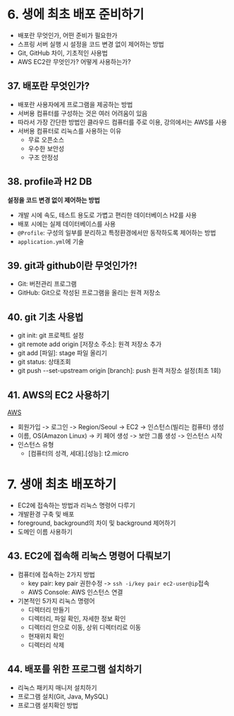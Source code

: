 # 6. 생에 최초 배포 준비하기

- 배포란 무엇인가, 어떤 준비가 필요한가
- 스프링 서버 실행 시 설정을 코드 변경 없이 제어하는 방법
- Git, GitHub 차이, 기초적인 사용법
- AWS EC2란 무엇인가? 어떻게 사용하는가?

## 37. 배포란 무엇인가?

- 배포란 사용자에게 프로그램을 제공하는 방법
- 서버용 컴퓨터를 구성하는 것은 여러 어려움이 있음
- 따라서 가장 간단한 방법인 클라우드 컴퓨터를 주로 이용, 강의에서는 AWS를 사용
- 서버용 컴퓨터로 리눅스를 사용하는 이유
    - 무료 오픈소스
    - 우수한 보안성
    - 구조 안정성

## 38. profile과 H2 DB

**설정을 코드 변경 없이 제어하는 방법**

- 개발 시에 속도, 테스트 용도로 가볍고 편리한 데이터베이스 H2를 사용
- 배포 시에는 실제 데이터베이스를 사용
- `@Profile`: 구성의 일부를 분리하고 특정환경에서만 동작하도록 제어하는 방법
- `application.yml`에 기술

## 39. git과 github이란 무엇인가?!

- Git: 버전관리 프로그램
- GitHub: Git으로 작성된 프로그램을 올리는 원격 저장소

## 40. git 기초 사용법

- git init: git 프로젝트 설정
- git remote add origin [저장소 주소]: 원격 저장소 추가
- git add [파일]: stage 파일 올리기
- git status: 상태조회
- git push --set-upstream origin [branch]: push 원격 저장소 설정(최초 1회)

## 41. AWS의 EC2 사용하기

[AWS](https://aws.amazon.com/ko/free/?gclid=CjwKCAjw9IayBhBJEiwAVuc3fqgIeWpeiKJb-8LYPDAozmpNyV92vuBWLxCBvNjY3MZwiq2cfocLHBoCrx4QAvD_BwE&trk=2e777eb1-7c1a-4acc-ae47-724e1cd50096&sc_channel=ps&ef_id=CjwKCAjw9IayBhBJEiwAVuc3fqgIeWpeiKJb-8LYPDAozmpNyV92vuBWLxCBvNjY3MZwiq2cfocLHBoCrx4QAvD_BwE:G:s&s_kwcid=AL!4422!3!444218215904!e!!g!!aws!10287751092!99328587341&all-free-tier.sort-by=item.additionalFields.SortRank&all-free-tier.sort-order=asc&awsf.Free%20Tier%20Types=*all&awsf.Free%20Tier%20Categories=*all)

- 회원가입 -> 로그인 -> Region/Seoul -> EC2 -> 인스턴스(빌리는 컴퓨터) 생성
- 이름, OS(Amazon Linux) -> 키 페어 생성 -> 보안 그룹 생성 -> 인스턴스 시작
- 인스턴스 유형
    - [컴퓨터의 성격, 세대].[성능]: t2.micro

# 7. 생애 최초 배포하기

- EC2에 접속하는 방법과 리눅스 명령어 다루기
- 개발환경 구축 및 배포
- foreground, background의 차이 및 background 제어하기
- 도메인 이름 사용하기

## 43. EC2에 접속해 리눅스 명령어 다뤄보기

- 컴퓨터에 접속하는 2가지 방법
    - key pair: key pair 권한수정 -> `ssh -i/key pair ec2-user@ip`접속
    - AWS Console: AWS 인스턴스 연결
- 기본적인 5가지 리눅스 명령어
    - 디렉터리 만들기
    - 디렉터리, 파일 확인, 자세한 정보 확인
    - 디렉터리 안으로 이동, 상위 디렉터리로 이동
    - 현재위치 확인
    - 디렉터리 삭제

## 44. 배포를 위한 프로그램 설치하기

- 리눅스 패키지 매니저 설치하기
- 프로그램 설치(Git, Java, MySQL)
- 프로그램 설치확인 방법
